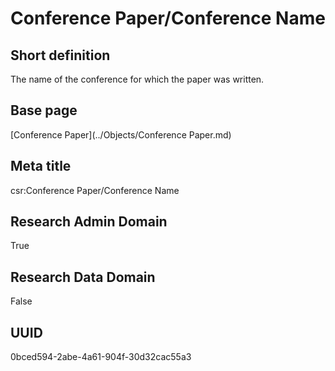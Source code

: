 # Conference Paper/Conference Name
## Short definition
The name of the conference for which the paper was written.
## Base page
[Conference Paper](../Objects/Conference Paper.md)
## Meta title
csr:Conference Paper/Conference Name
## Research Admin Domain
True
## Research Data Domain
False
## UUID
0bced594-2abe-4a61-904f-30d32cac55a3
